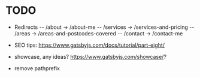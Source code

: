 # TODO
- Redirects
-- /about -> /about-me
-- /services -> /services-and-pricing
-- /areas -> /areas-and-postcodes-covered
-- /contact -> /contact-me


- SEO tips: https://www.gatsbyjs.com/docs/tutorial/part-eight/
- showcase, any ideas? https://www.gatsbyjs.com/showcase/?
- remove pathprefix